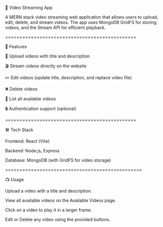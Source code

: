 🎥 Video Streaming App

A MERN stack video streaming web application that allows users to upload, edit, delete, and stream videos. The app uses MongoDB GridFS for storing videos, and the Stream API for efficient playback.

==============================================

🚀 Features

📂 Upload videos with title and description

🎬 Stream videos directly on the website

✏️ Edit videos (update title, description, and replace video file)

❌ Delete videos

📜 List all available videos

🔒 Authentication support (optional)

==============================================

🛠️ Tech Stack

Frontend: React (Vite)

Backend: Node.js, Express

Database: MongoDB (with GridFS for video storage)

================================================

📺 Usage

Upload a video with a title and description.

View all available videos on the Available Videos page.

Click on a video to play it in a larger frame.

Edit or Delete any video using the provided buttons.

